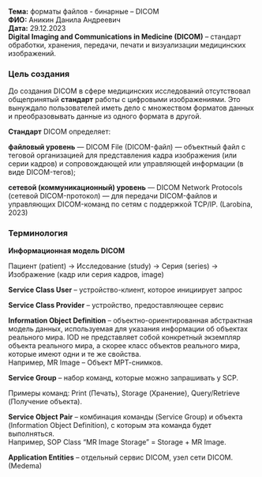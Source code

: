 **Тема:** форматы файлов - бинарные – DICOM  
**ФИО:** Аникин Данила Андреевич  
**Дата:** 29.12.2023  
**Digital Imaging and Communications in Medicine (DICOM)** – стандарт обработки, 
хранения, передачи, печати и визуализации медицинских изображений.

### Цель создания  
До создания DICOM в сфере медицинских исследований отсутствовал общепринятый **стандарт** работы с цифровыми изображениями. Это вынуждало пользователей иметь дело с множеством форматов данных и преобразовывать данные из одного формата в другой.  

**Стандарт** DICOM определяет:  

**файловый уровень** — DICOM File (DICOM-файл) — объектный файл с теговой организацией для представления кадра изображения (или серии кадров) и сопровождающей или управляющей информации (в виде DICOM-тегов);  

**сетевой (коммуникационный) уровень** — DICOM Network Protocols (сетевой DICOM-протокол) — для передачи DICOM-файлов и управляющих DICOM-команд по сетям с поддержкой TCP/IP. (Larobina, 2023)  


### Терминология

**Информационная модель DICOM**

Пациент (patient) → Исследование (study) → Серия (series) → Изображение (кадр 
или серия кадров, image)

**Service Class User** – устройство-клиент, которое инициирует запрос

**Service Class Provider** – устройство, предоставляющее сервис

**Information Object Definition** – объектно-ориентированная абстрактная модель данных, используемая для указания информации об объектах реального мира. IOD не представляет собой конкретный экземпляр объекта реального мира, а скорее класс объектов реального мира, которые имеют одни и те же свойства.  
Например, MR Image – Объект МРТ-снимков.

**Service Group** – набор команд, которые можно запрашивать у SCP.

Примеры команд: Print (Печать), Storage (Хранение), Query/Retrieve (Получение 
объекта). 

**Service Object Pair** – комбинация команды (Service Group) и объекта (Information Object Definition), с которым эта команда будет выполняться.  
Например, SOP Class “MR Image Storage” = Storage + MR Image.

**Application Entities** – отдельный сервис DICOM, узел сети DICOM. (Medema)


